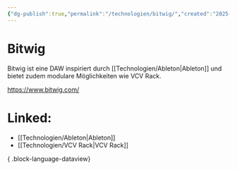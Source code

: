 ```yaml
---
{"dg-publish":true,"permalink":"/technologien/bitwig/","created":"2025-05-25T12:48:37.280+02:00","updated":"2025-05-26T10:41:09.298+02:00"}
---
```


# Bitwig

Bitwig ist eine DAW inspiriert durch [[Technologien/Ableton\|Ableton]] und bietet zudem modulare Möglichkeiten wie VCV Rack.

https://www.bitwig.com/
# Linked:
- [[Technologien/Ableton\|Ableton]]
- [[Technologien/VCV Rack\|VCV Rack]]

{ .block-language-dataview}
